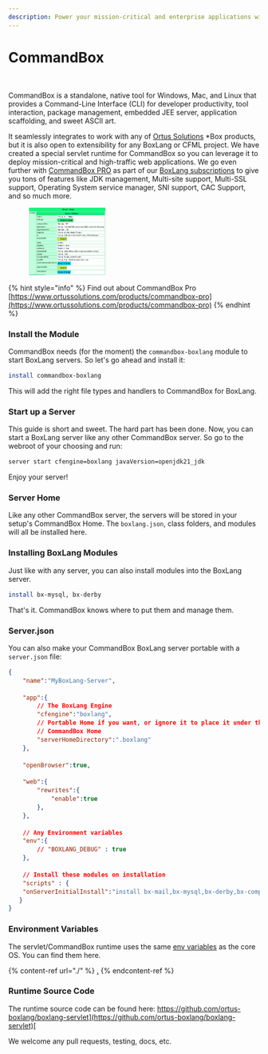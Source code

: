 ```yaml
---
description: Power your mission-critical and enterprise applications with CommandBox
---
```


# CommandBox

<figure><img src="../../.gitbook/assets/commandbox.png" alt=""><figcaption></figcaption></figure>

CommandBox is a standalone, native tool for Windows, Mac, and Linux that provides a Command-Line Interface (CLI) for developer productivity, tool interaction, package management, embedded JEE server, application scaffolding, and sweet ASCII art.&#x20;

It seamlessly integrates to work with any of [Ortus Solutions](http://www.ortussolutions.com/products) \*Box products, but it is also open to extensibility for any BoxLang or CFML project.  We have created a special servlet runtime for CommandBox so you can leverage it to deploy mission-critical and high-traffic web applications.  We go even further with [CommandBox PRO](https://www.ortussolutions.com/products/commandbox-pro) as part of our [BoxLang subscriptions](https://boxlang.io/plans) to give you tons of features like JDK management, Multi-site support, Multi-SSL support, Operating System service manager, SNI support, CAC Support, and so much more.

<figure><img src="../../.gitbook/assets/image (1) (1).png" alt="" width="156"><figcaption></figcaption></figure>

{% hint style="info" %}
Find out about CommandBox Pro [https://www.ortussolutions.com/products/commandbox-pro](https://www.ortussolutions.com/products/commandbox-pro)
{% endhint %}

### Install the Module <a href="#versioning" id="versioning"></a>

CommandBox needs (for the moment) the `commandbox-boxlang` module to start BoxLang servers.  So let's go ahead and install it:

```bash
install commandbox-boxlang
```

This will add the right file types and handlers to CommandBox for BoxLang.

### Start up a Server

This guide is short and sweet.  The hard part has been done.  Now, you can start a BoxLang server like any other CommandBox server.  So go to the webroot of your choosing and run:

```bash
server start cfengine=boxlang javaVersion=openjdk21_jdk
```

Enjoy your server!

### Server Home

Like any other CommandBox server, the servers will be stored in your setup's CommandBox Home. The `boxlang.json`, class folders, and modules will all be installed here.

### Installing BoxLang Modules

Just like with any server, you can also install modules into the BoxLang server.

```bash
install bx-mysql, bx-derby
```

That's it. CommandBox knows where to put them and manage them.

### Server.json

You can also make your CommandBox BoxLang server portable with a `server.json` file:

```json
{
    "name":"MyBoxLang-Server",

    "app":{
        // The BoxLang Engine
        "cfengine":"boxlang",
        // Portable Home if you want, or ignore it to place it under the
        // CommandBox Home
        "serverHomeDirectory":".boxlang"
    },

    "openBrowser":true,

    "web":{
        "rewrites":{
            "enable":true
        },
    },

    // Any Environment variables
    "env":{
        // "BOXLANG_DEBUG" : true
    },

    // Install these modules on installation
    "scripts" : {
 	"onServerInitialInstall":"install bx-mail,bx-mysql,bx-derby,bx-compat"
   }
}
```

### Environment Variables

The servlet/CommandBox runtime uses the same [env variables](./#environment-variables) as the core OS. You can find them here. &#x20;

{% content-ref url="./" %}
[.](./)
{% endcontent-ref %}

### Runtime Source Code

The runtime source code can be found here: [https://github.com/ortus-boxlang/boxlang-servlet](https://github.com/ortus-boxlang/boxlang-servlet)[ ](https://github.com/ortus-boxlang/boxlang-servlet)

We welcome any pull requests, testing, docs, etc.
